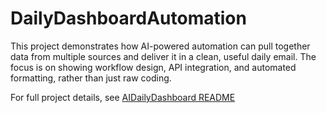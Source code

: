 # DailyDashboardAutomation
This project demonstrates how AI-powered automation can pull together data from multiple sources and deliver it in a clean, useful daily email. The focus is on showing workflow design, API integration, and automated formatting, rather than just raw coding.

For full project details, see [AIDailyDashboard README](AiDailyDashboard/dashboard/README.md)
